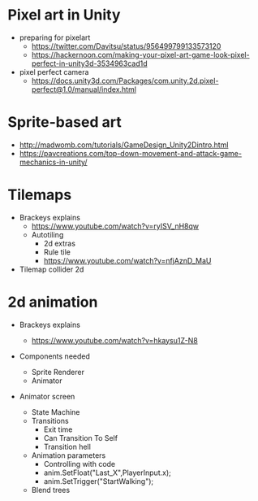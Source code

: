 # Pixel art in Unity




- preparing for pixelart
  - https://twitter.com/Davitsu/status/956499799133573120
  - https://hackernoon.com/making-your-pixel-art-game-look-pixel-perfect-in-unity3d-3534963cad1d
- pixel perfect camera
  - https://docs.unity3d.com/Packages/com.unity.2d.pixel-perfect@1.0/manual/index.html


# Sprite-based art

- http://madwomb.com/tutorials/GameDesign_Unity2Dintro.html
- https://pavcreations.com/top-down-movement-and-attack-game-mechanics-in-unity/

# Tilemaps

- Brackeys explains
  - https://www.youtube.com/watch?v=ryISV_nH8qw
  - Autotiling
    - 2d extras
    - Rule tile
    - https://www.youtube.com/watch?v=nfjAznD_MaU
- Tilemap collider 2d
# 2d animation

- Brackeys explains
  - https://www.youtube.com/watch?v=hkaysu1Z-N8
- Components needed
  - Sprite Renderer
  - Animator

- Animator screen
  - State Machine
  - Transitions
    - Exit time
    - Can Transition To Self
    - Transition hell
  - Animation parameters
    - Controlling with code
    - anim.SetFloat("Last_X",PlayerInput.x);
    - anim.SetTrigger("StartWalking"); 
  - Blend trees